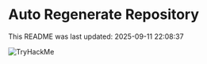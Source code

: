# Auto Regenerate Repository

This README was last updated: 2025-09-11 22:08:37

 ![TryHackMe](https://tryhackme.com/badge/533634)